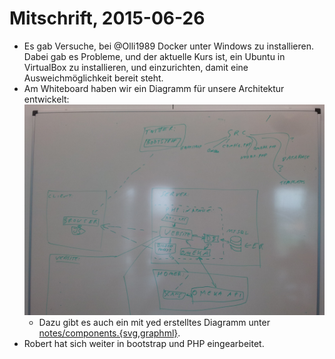 Mitschrift, 2015-06-26
===

* Es gab Versuche, bei @Olli1989 Docker unter Windows zu installieren.
  Dabei gab es Probleme, und der aktuelle Kurs ist,
  ein Ubuntu in VirtualBox zu installieren, und einzurichten,
  damit eine Ausweichmöglichkeit bereit steht.
* Am Whiteboard haben wir ein Diagramm für unsere Architektur entwickelt:
  ![2015-06-26.jpg](https://raw.githubusercontent.com/runjak/TranscriptionDesk/master/notes/2015-06-26.jpg)
    * Dazu gibt es auch ein mit yed erstelltes Diagramm unter [notes/components.{svg,graphml}](https://github.com/runjak/TranscriptionDesk/blob/master/notes/components.svg).
* Robert hat sich weiter in bootstrap und PHP eingearbeitet.
